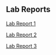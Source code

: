 
## Lab Reports

[Lab Report 1](lab-report-1.md)

[Lab Report 2](lab-report-2.md)

[Lab Report 3](lab-report-3.md)